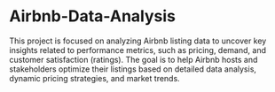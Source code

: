 # Airbnb-Data-Analysis
This project is focused on analyzing Airbnb listing data to uncover key insights related to performance metrics, such as pricing, demand, and customer satisfaction (ratings). The goal is to help Airbnb hosts and stakeholders optimize their listings based on detailed data analysis, dynamic pricing strategies, and market trends.
